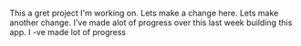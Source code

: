 This a gret project I'm working on.
Lets make a change here.
Lets make another change.
I've made alot of progress over this last week building this app.
I -ve made lot of progress